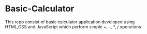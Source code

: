 # Basic-Calculator
This repo consist of basic calculator application developed using HTML,CSS and JavaScript which perform simple +, -, *, /  operations.
